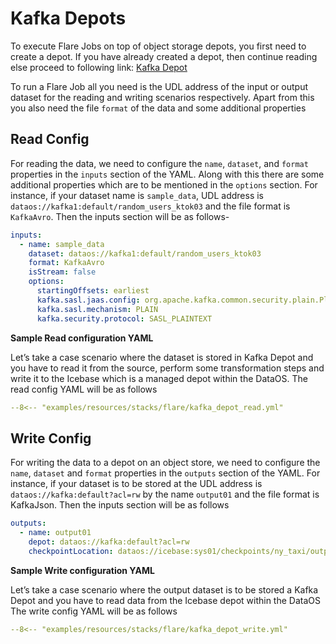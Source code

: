 # Kafka Depots

To execute Flare Jobs on top of object storage depots, you first need to create a depot. If you have already created a depot, then continue reading else proceed to following link: [Kafka Depot](/resources/depot/depot_config_templates/kafka/)

To run a Flare Job all you need is the UDL address of the input or output dataset for the reading and writing scenarios respectively. Apart from this you also need the file `format` of the data and some additional properties

## Read Config

For reading the data, we need to configure the `name`, `dataset`, and `format` properties in the `inputs` section of the YAML. Along with this there are some additional properties which are to be mentioned in the `options` section. For instance, if your dataset name is `sample_data`, UDL address is `dataos://kafka1:default/random_users_ktok03` and the file format is `KafkaAvro`. Then the inputs section will be as follows-

```yaml
inputs:
  - name: sample_data
  	dataset: dataos://kafka1:default/random_users_ktok03
	format: KafkaAvro
	isStream: false
	options:
	  startingOffsets: earliest
	  kafka.sasl.jaas.config: org.apache.kafka.common.security.plain.PlainLoginModule required username="admin" password="0b9c4dd98ca9cc944160";
	  kafka.sasl.mechanism: PLAIN
	  kafka.security.protocol: SASL_PLAINTEXT
```

**Sample Read configuration YAML**

Let’s take a case scenario where the dataset is stored in Kafka Depot and you have to read it from the source, perform some transformation steps and write it to the Icebase which is a managed depot within the DataOS. The read config YAML will be as follows

```yaml title="kafa_depot_read.yml"
--8<-- "examples/resources/stacks/flare/kafka_depot_read.yml"
```

## Write Config

For writing the data to a depot on an object store, we need to configure the `name`,  `dataset` and `format` properties in the `outputs` section of the YAML. For instance, if your dataset is to be stored at the UDL address is `dataos://kafka:default?acl=rw` by the name `output01` and the file format is KafkaJson. Then the inputs section will be as follows

```yaml
outputs:
  - name: output01
    depot: dataos://kafka:default?acl=rw
	checkpointLocation: dataos://icebase:sys01/checkpoints/ny_taxi/output01/nyt01?acl=rw
```

**Sample Write configuration YAML**

Let’s take a case scenario where the output dataset is to be stored a Kafka Depot and you have to read data from the Icebase depot within the DataOS The write config YAML will be as follows

```yaml title="kafa_depot_write.yml"
--8<-- "examples/resources/stacks/flare/kafka_depot_write.yml"
```